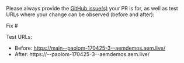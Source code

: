 Please always provide the [GitHub issue(s)](../issues) your PR is for, as well as test URLs where your change can be observed (before and after):

Fix #<gh-issue-id>

Test URLs:
- Before: https://main--paolom-170425-3--aemdemos.aem.live/
- After: https://<branch>--paolom-170425-3--aemdemos.aem.live/
